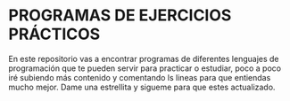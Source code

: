 # PROGRAMAS DE EJERCICIOS PRÁCTICOS
En este repositorio vas a encontrar programas de diferentes lenguajes de programación que te pueden servir para practicar o estudiar, poco a poco iré subiendo más contenido y comentando ls lineas para que entiendas mucho mejor.
Dame una estrellita y sigueme para que estes actualizado.
